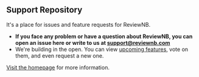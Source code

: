 ## Support Repository
It's a place for issues and feature requests for ReviewNB.
* **If you face any problem or have a question about ReviewNB, you can open an issue here or write to us at support@reviewnb.com**
* We're building in the open. You can view [upcoming features](https://github.com/ReviewNB/support/issues?q=is%3Aopen+is%3Aissue+label%3A%22Feature+Request%22+sort%3Acreated-desc), vote on them,  and even request a new one.

[Visit the homepage](https://www.reviewnb.com/) for more information.
